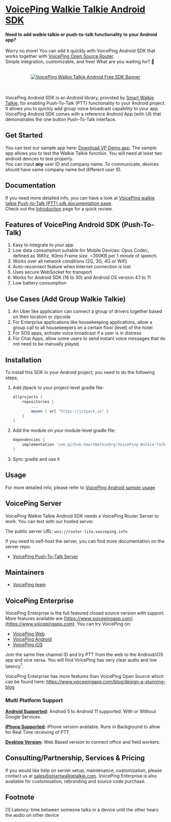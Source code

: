 # [VoicePing Walkie Talkie Android SDK](https://github.com/SmartWalkieOrg/VoicePing-Walkie-Talkie-AndroidSDK)

<strong>Need to add walkie talkie or push-to-talk functionality to your Android app?</strong>
<br /><br />
Worry no more! You can add it quickly with VoicePing Android SDK that works together with [VoicePing Open Source Router](#voiceping-router).
<br />
Simple integration, customizable, and free! What are you waiting for? 🎉

<br />  
<center><a href="https://www.voicepingapp.com" target="_blank"><img alt="VoicePing Walkie Talkie Android Free SDK Banner" src="https://i.ibb.co/9pKKf4J/Group-2.png" title="VoicePing Walkie Talkie Android Free SDK Banner" /></a></center>
<br /><br />

VoicePing Android SDK is an Android library, provided by
[Smart Walkie Talkie](http://www.smartwalkie.com), for enabling Push-To-Talk (PTT) functionality to
your Android project. It allows you to quickly add group voice broadcast capability to your app. VoicePing Android SDK comes with a reference Android App (with UI) that demonstrates the one button Push-To-Talk interface.

## Get Started

You can test our sample app here: [Download VP Demo app](https://github.com/SmartWalkieOrg/VoicePingAndroidSDK/releases). The sample app allows you to test the Walkie Talkie function. You will need at least _two_ android devices to test properly.  
You can input **_any_** user ID and company name. To communicate, devices should have same company name but different user ID.

## Documentation

If you need more detailed info, you can have a look at [VoicePing walkie talkie Push-to-Talk (PTT) sdk documentation page](https://opensource.voiceping.info).  
Check out the [Introduction](https://opensource.voiceping.info/docs/introduction) page for a quick review.

## Features of VoicePing Android SDK (Push-To-Talk)

1. Easy to integrate to your app
2. Low data consumption suitable for Mobile Devices: Opus Codec, defined as 16Khz, 60ms Frame size. ~300KB per 1 minute of speech.
3. Works over all network conditions (2G, 3G, 4G or Wifi)
4. Auto-reconnect feature when Internet connection is lost
5. Uses secure WebSocket for transport
6. Works for Android SDK (16 to 30) and Android OS version 4.1 to 11
7. Low battery consumption

## Use Cases (Add Group Walkie Talkie)

1. An Uber like application can connect a group of drivers together based on their location or zipcode
2. For Enterprise applications like housekeeping applications, allow a group call to all housekeepers on a certain floor (level) of the hotel
3. For SOS apps, activate voice broadcast if a user is in distress
4. For Chat Apps, allow some users to send instant voice messages that do not need to be manually played.

## Installation

To install this SDK in your Android project, you need to do the following steps,

1. Add jitpack to your project-level gradle file:

    ```groovy
    allprojects {
        repositories {
            ...
            maven { url "https://jitpack.io" }
        }
    }
    ```

2. Add the module on your module-level gradle file:

    ```groovy
    dependencies {
        implementation 'com.github.SmartWalkieOrg:VoicePing-Walkie-Talkie-AndroidSDK:1.0'
    }
    ```

3. Sync gradle and use it

<div name="voiceping-router"></div>

## Usage
For more detailed info, please refer to [VoicePing Android sample usage](https://opensource.voiceping.info/docs/android/basic/#how-to-use-voiceping-android-sdk)

## VoicePing Server
VoicePing Walkie Talkie Android SDK needs a VoicePing Router Server to work. You can test with our hosted server.

The public server URL: `wss://router-lite.voiceping.info`

If you need to self-host the server, you can find more documentation on the server repo:

* [VoicePing Push-To-Talk Server](https://github.com/SmartWalkieOrg/voiceping-router)

## Maintainers

* [VoicePing team](https://www.voicepingapp.com/)

## VoicePing Enterprise

VoicePing Enterprise is the full featured closed source version with support. More features available are [https://www.voicepingapp.com](https://www.voicepingapp.com). You can try VoicePing on:

* [VoicePing Web](https://web.voiceoverping.net/)
* [VoicePing Android](https://play.google.com/store/apps/details?id=com.media2359.voiceping.store)
* [VoicePing iOS](https://itunes.apple.com/us/app/voiceping/id1249953303?ls=1&mt=8)

Join the same free channel ID and try PTT from the web to the Android/iOS app and vice versa. You will find VoicePing has very clear audio and low latency<sup>1</sup>.

VoicePing Enterprise has more features than VoicePing Open Source which can be found here: https://www.voicepingapp.com/blog/design-a-stunning-blog


### Multi Platform Support

**[Android Supported](https://play.google.com/store/apps/details?id=com.media2359.voiceping.store):** Android 5 to Android 11 supported. With or Without Google Services.

**[iPhone Supported](https://itunes.apple.com/us/app/voiceping/id1249953303?ls=1&mt=8):** iPhone version available. Runs in Background to allow for Real Time receiving of PTT.

**[Desktop Version](https://www.voicepingapp.com/blog/voiceping-desktop-web-ptt):** Web Based version to connect office and field workers.


## Consulting/Partnership, Services & Pricing  

If you would like help on server setup, maintenance, customization, please contact us at sales@smartwalkietalkie.com. VoicePing Enterprise is also available for customisation, rebranding and source code purchase. 

## Footnote

[1] Latency: time between someone talks in a device until the other hears the audio on other device
